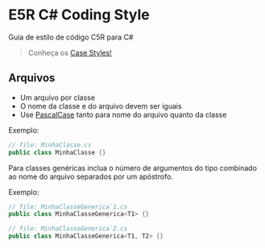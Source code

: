 # E5R C# Coding Style

Guia de estilo de código C5R para C#

> Conheça os [Case Styles!][CASE-STYLES]

## Arquivos

* Um arquivo por classe
* O nome da classe e do arquivo devem ser iguais
* Use [PascalCase][CASE-STYLES] tanto para nome do arquivo quanto da classe

Exemplo:
```c#
// file: MinhaClasse.cs
public class MinhaClasse {}
```

Para classes genéricas inclua o número de argumentos do tipo combinado ao nome do arquivo separados por um apóstrofo.

Exemplo:
```c#
// file: MinhaClasseGenerica`1.cs
public class MinhaClasseGenerica<T1> {}

// file: MinhaClasseGenerica`2.cs
public class MinhaClasseGenerica<T1, T2> {}
```


[CASE-STYLES]: https://betterprogramming.pub/string-case-styles-camel-pascal-snake-and-kebab-case-981407998841
